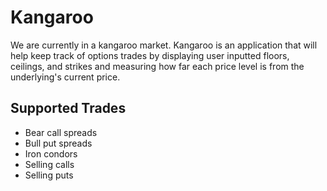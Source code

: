 # Kangaroo

We are currently in a kangaroo market. Kangaroo is an application that will help keep track of options trades by 
displaying user inputted floors, ceilings, and strikes and measuring how far each price level is from the underlying's current price. 

## Supported Trades
- Bear call spreads
- Bull put spreads
- Iron condors
- Selling calls
- Selling puts
